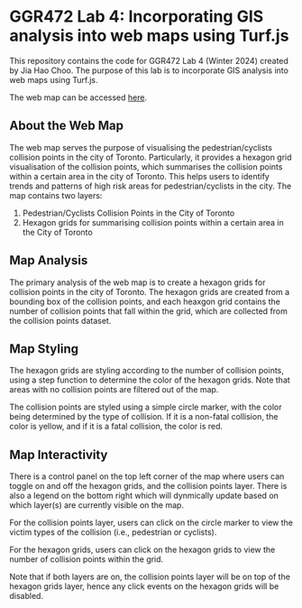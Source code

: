# GGR472 Lab 4: Incorporating GIS analysis into web maps using Turf.js

This repository contains the code for GGR472 Lab 4 (Winter 2024) created by Jia Hao Choo.
The purpose of this lab is to incorporate GIS analysis into web maps using Turf.js.

The web map can be accessed [here](https://jiahao29.github.io/ggr472_lab4/).

## About the Web Map

The web map serves the purpose of visualising the pedestrian/cyclists collision points in
the city of Toronto. Particularly, it provides a hexagon grid visualisation of the collision
points, which summarises the collision points within a certain area in the city of Toronto.
This helps users to identify trends and patterns of high risk areas for pedestrian/cyclists
in the city. The map contains two layers:

1. Pedestrian/Cyclists Collision Points in the City of Toronto
2. Hexagon grids for summarising collision points within a certain area in the City of Toronto

## Map Analysis

The primary analysis of the web map is to create a hexagon grids for
collision points in the city of Toronto. The hexagon grids are created from
a bounding box of the collision points, and each heaxgon grid contains the number
of collision points that fall within the grid, which are collected from the
collision points dataset.

## Map Styling

The hexagon grids are styling according to the number of collision points, using
a step function to determine the color of the hexagon grids. Note that areas with
no collision points are filtered out of the map.

The collision points are styled using a simple circle marker, with the color being
determined by the type of collision. If it is a non-fatal collision, the color is
yellow, and if it is a fatal collision, the color is red.

## Map Interactivity

There is a control panel on the top left corner of the map where users can
toggle on and off the hexagon grids, and the collision points layer. There is also
a legend on the bottom right which will dynmically update based on which layer(s)
are currently visible on the map.

For the collision points layer, users can click on the circle marker to view the
victim types of the collision (i.e., pedestrian or cyclists).

For the hexagon grids, users can click on the hexagon grids to view the number of
collision points within the grid.

Note that if both layers are on, the collision points layer will be on top of the
hexagon grids layer, hence any click events on the hexagon grids will be disabled.
